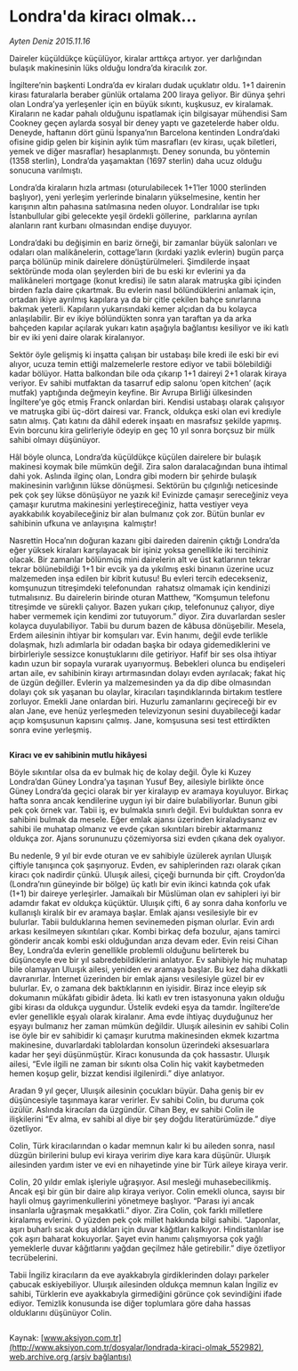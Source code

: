 # Londra'da kiracı olmak...

*Ayten Deniz 2015.11.16*

<div class="pNewsDetailMainContent ctx_content" itemprop="articleBody">
 <p>
  Daireler küçüldükçe küçülüyor, kiralar arttıkça artıyor. yer darlığından bulaşık makinesinin lüks olduğu londra’da kiracılık zor.
 </p>
 <p>
  İngiltere’nin başkenti Londra’da ev kiraları dudak uçuklatır oldu. 1+1 dairenin kirası faturalarla beraber günlük ortalama 200 liraya geliyor. Bir dünya şehri olan Londra’ya yerleşenler için en büyük sıkıntı, kuşkusuz, ev kiralamak. Kiraların ne kadar pahalı olduğunu ispatlamak için bilgisayar mühendisi Sam Cookney geçen aylarda sosyal bir deney yaptı ve gazetelerde haber oldu. Deneyde, haftanın dört günü İspanya’nın Barcelona kentinden Londra’daki ofisine gidip gelen bir kişinin aylık tüm masrafları (ev kirası, uçak biletleri, yemek ve diğer masraflar) hesaplanmıştı. Deney sonunda, bu yöntemin (1358 sterlin), Londra’da yaşamaktan (1697 sterlin) daha ucuz olduğu sonucuna varılmıştı.
 </p>
 <p>
  Londra’da kiraların hızla artması (oturulabilecek 1+1’ler 1000 sterlinden başlıyor), yeni yerleşim yerlerinde binaların yükselmesine, kentin her karışının altın pahasına satılmasına neden oluyor. Londralılar ise tıpkı İstanbullular gibi gelecekte yeşil ördekli göllerine,  parklarına ayrılan alanların rant kurbanı olmasından endişe duyuyor.
 </p>
 <p>
  Londra’daki bu değişimin en bariz örneği, bir zamanlar büyük salonları ve odaları olan malikânelerin, cottage’ların (kırdaki yazlık evlerin) bugün parça parça bölünüp minik dairelere dönüştürülmeleri. Şimdilerde inşaat sektöründe moda olan şeylerden biri de bu eski kır evlerini ya da malikâneleri mortgage (konut kredisi) ile satın alarak matruşka gibi içinden birden fazla daire çıkartmak. Bu evlerin nasıl bölündüklerini anlamak için, ortadan ikiye ayrılmış kapılara ya da bir çitle çekilen bahçe sınırlarına bakmak yeterli. Kapıların yukarısındaki kemer alçıdan da bu kolayca anlaşılabilir. Bir ev ikiye bölündükten sonra yan taraftan ya da arka bahçeden kapılar açılarak yukarı katın aşağıyla bağlantısı kesiliyor ve iki katlı bir ev iki yeni daire olarak kiralanıyor.
 </p>
 <p>
  Sektör öyle gelişmiş ki inşatta çalışan bir ustabaşı bile kredi ile eski bir evi alıyor, ucuza temin ettiği malzemelerle restore ediyor ve tabii bölebildiği kadar bölüyor. Hatta balkondan bile oda çıkarıp 1+1 daireyi 2+1 olarak kiraya veriyor. Ev sahibi mutfaktan da tasarruf edip salonu ‘open kitchen’ (açık mutfak) yaptığında değmeyin keyfine. Bir Avrupa Birliği ülkesinden İngiltere’ye göç etmiş Franck onlardan biri. Kendisi ustabaşı olarak çalışıyor ve matruşka gibi üç-dört dairesi var. Franck, oldukça eski olan evi krediyle satın almış. Çatı katını da dâhil ederek inşaatı en masrafsız şekilde yapmış. Evin borcunu kira gelirleriyle ödeyip en geç 10 yıl sonra borçsuz bir mülk sahibi olmayı düşünüyor.
 </p>
 <p>
  Hâl böyle olunca, Londra’da küçüldükçe küçülen dairelere bir bulaşık makinesi koymak bile mümkün değil. Zira salon daralacağından buna ihtimal dahi yok. Aslında ilginç olan, Londra gibi modern bir şehirde bulaşık makinesinin varlığının lükse dönüşmesi. Sektörün bu çılgınlığı neticesinde pek çok şey lükse dönüşüyor ne yazık ki! Evinizde çamaşır sereceğiniz veya çamaşır kurutma makinesini yerleştireceğiniz, hatta vestiyer veya ayakkabılık koyabileceğiniz bir alan bulmanız çok zor. Bütün bunlar ev sahibinin ufkuna ve anlayışına  kalmıştır!
 </p>
 <p>
  Nasrettin Hoca’nın doğuran kazanı gibi daireden dairenin çıktığı Londra’da eğer yüksek kiraları karşılayacak bir işiniz yoksa genellikle iki tercihiniz olacak. Bir zamanlar bölünmüş mini dairelerin alt ve üst katlarının tekrar tekrar bölünebildiği 1+1 bir evcik ya da yıkılmış eski binanın üzerine ucuz malzemeden inşa edilen bir kibrit kutusu! Bu evleri tercih edecekseniz, komşunuzun titreşimdeki telefonundan  rahatsız olmamak için kendinizi tutmalısınız. Bu dairelerin birinde oturan Matthew, “Komşumun telefonu titreşimde ve sürekli çalıyor. Bazen yukarı çıkıp, telefonunuz çalıyor, diye haber vermemek için kendimi zor tutuyorum.” diyor. Zira duvarlardan sesler kolayca duyulabiliyor. Tabii bu durum bazen de kâbusa dönüşebilir. Mesela, Erdem ailesinin ihtiyar bir komşuları var. Evin hanımı, değil evde terlikle dolaşmak, hızlı adımlarla bir odadan başka bir odaya gidemediklerini ve birbirleriyle sessizce konuştuklarını dile getiriyor. Hafif bir ses olsa ihtiyar kadın uzun bir sopayla vurarak uyarıyormuş. Bebekleri olunca bu endişeleri artan aile, ev sahibinin kirayı artırmasından dolayı evden ayrılacak; fakat hiç de üzgün değiller. Evlerin ya malzemesinden ya da dip dibe olmasından dolayı çok sık yaşanan bu olaylar, kiracıları taşındıklarında birtakım testlere zorluyor. Emekli Jane onlardan biri. Huzurlu zamanlarını geçireceği bir ev alan Jane, eve henüz yerleşmeden televizyonun sesini duyabileceği kadar açıp komşusunun kapısını çalmış. Jane, komşusuna sesi test ettirdikten sonra evine yerleşmiş.
 </p>
 <p>
  <img alt="" src="http://web.archive.org/web/20151226160209im_/http://medya.aksiyon.com.tr//aksiyon/2015/11/16/573096.jpg "/>
 </p>
 <p>
  <strong>
   Kiracı ve ev sahibinin mutlu hikâyesi
  </strong>
 </p>
 <p>
  Böyle sıkıntılar olsa da ev bulmak hiç de kolay değil. Öyle ki Kuzey Londra’dan Güney Londra’ya taşınan Yusuf Bey, ailesiyle birlikte önce Güney Londra’da geçici olarak bir yer kiralayıp ev aramaya koyuluyor. Birkaç hafta sonra ancak kendilerine uygun iyi bir daire bulabiliyorlar. Bunun gibi pek çok örnek var. Tabii iş, ev bulmakla sınırlı değil. Evi bulduktan sonra ev sahibini bulmak da mesele. Eğer emlak ajansı üzerinden kiraladıysanız ev sahibi ile muhatap olmanız ve evde çıkan sıkıntıları birebir aktarmanız oldukça zor. Ajans sorununuzu çözemiyorsa sizi evden çıkana dek oyalıyor.
 </p>
 <p>
  Bu nedenle, 9 yıl bir evde oturan ve ev sahibiyle üzülerek ayrılan Uluışık çiftiyle tanışınca çok şaşırıyoruz. Evden, ev sahiplerinden razı olarak çıkan kiracı çok nadirdir çünkü. Uluışık ailesi, çiçeği burnunda bir çift. Croydon’da (Londra’nın güneyinde bir bölge) üç katlı bir evin ikinci katında çok ufak (1+1) bir daireye yerleşirler. Jamaikalı bir Müslüman olan ev sahipleri iyi bir adamdır fakat ev oldukça küçüktür. Uluışık çifti, 6 ay sonra daha konforlu ve kullanışlı kiralık bir ev aramaya başlar. Emlak ajansı vesilesiyle bir ev bulurlar. Tabii bulduklarına hemen sevinemeden pişman olurlar. Evin ardı arkası kesilmeyen sıkıntıları çıkar. Kombi birkaç defa bozulur, ajans tamirci gönderir ancak kombi eski olduğundan arıza devam eder. Evin reisi Cihan Bey, Londra’da evlerin genellikle problemli olduğunu belirterek bu düşünceyle eve bir yıl sabredebildiklerini anlatıyor. Ev sahibiyle hiç muhatap bile olamayan Uluışık ailesi, yeniden ev aramaya başlar. Bu kez daha dikkatli davranırlar. İnternet üzerinden bir emlak ajansı vesilesiyle güzel bir ev bulurlar. Ev, o zamana dek baktıklarının en iyisidir. Biraz ince eleyip sık dokumanın mükâfatı gibidir âdeta. İki katlı ev tren istasyonuna yakın olduğu gibi kirası da oldukça uygundur. Üstelik evdeki eşya da tamdır. İngiltere’de evler genellikle eşyalı olarak kiralanır. Ama evde ihtiyaç duyduğunuz her eşyayı bulmanız her zaman mümkün değildir. Uluışık ailesinin ev sahibi Colin ise öyle bir ev sahibidir ki çamaşır kurutma makinesinden ekmek kızartma makinesine, duvarlardaki tablolardan konsolun üzerindeki aksesuarlara kadar her şeyi düşünmüştür. Kiracı konusunda da çok hassastır. Uluışık ailesi, “Evle ilgili ne zaman bir sıkıntı olsa Colin hiç vakit kaybetmeden hemen koşup gelir, bizzat kendisi ilgilenirdi.” diye anlatıyor.
 </p>
 <p>
  Aradan 9 yıl geçer, Uluışık ailesinin çocukları büyür. Daha geniş bir ev düşüncesiyle taşınmaya karar verirler. Ev sahibi Colin, bu duruma çok üzülür. Aslında kiracıları da üzgündür. Cihan Bey, ev sahibi Colin ile ilişkilerini “Ev alma, ev sahibi al diye bir şey doğdu literatürümüzde.” diye özetliyor.
 </p>
 <p>
  Colin, Türk kiracılarından o kadar memnun kalır ki bu aileden sonra, nasıl düzgün birilerini bulup evi kiraya veririm diye kara kara düşünür. Uluışık ailesinden yardım ister ve evi en nihayetinde yine bir Türk aileye kiraya verir.
 </p>
 <p>
  Colin, 20 yıldır emlak işleriyle uğraşıyor. Asıl mesleği muhasebecilikmiş. Ancak eşi bir gün bir daire alıp kiraya veriyor. Colin emekli olunca, sayısı bir hayli olmuş gayrimenkullerini yönetmeye başlıyor. “Parası iyi ancak insanlarla uğraşmak meşakkatli.” diyor. Zira Colin, çok farklı milletlere kiralamış evlerini. O yüzden pek çok millet hakkında bilgi sahibi. “Japonlar, aşırı buharlı sıcak duş aldıkları için duvar kâğıtları kalkıyor. Hindistanlılar ise çok aşırı baharat kokuyorlar. Şayet evin hanımı çalışmıyorsa çok yağlı yemeklerle duvar kâğıtlarını yağdan geçilmez hâle getirebilir.” diye özetliyor tecrübelerini.
 </p>
 <p>
  Tabii İngiliz kiracıların da eve ayakkabıyla girdiklerinden dolayı parkeler çabucak eskiyebiliyor. Uluışık ailesinden oldukça memnun kalan İngiliz ev sahibi, Türklerin eve ayakkabıyla girmediğini görünce çok sevindiğini ifade ediyor. Temizlik konusunda ise diğer toplumlara göre daha hassas olduklarını düşünüyor Colin.
 </p>
 <p>
  <img alt="" src="http://web.archive.org/web/20151226160209im_/http://medya.aksiyon.com.tr//aksiyon/2015/11/16/573097.jpg "/>
 </p>
</div>


Kaynak: [www.aksiyon.com.tr](http://www.aksiyon.com.tr/dosyalar/londrada-kiraci-olmak_552982), [web.archive.org (arşiv bağlantısı)](http://web.archive.org/web/20151226160209/http://www.aksiyon.com.tr/dosyalar/londrada-kiraci-olmak_552982)

